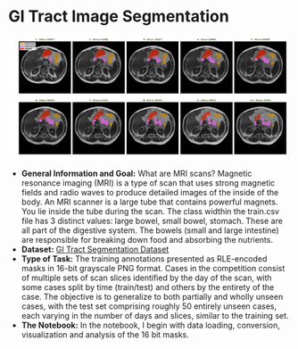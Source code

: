 # GI Tract Image Segmentation

![Scans](./scans.png)
- **General Information and Goal:**
  What are MRI scans?
Magnetic resonance imaging (MRI) is a type of scan that uses strong magnetic fields and radio waves to produce detailed images of the inside of the body. An MRI scanner is a large tube that contains powerful magnets. You lie inside the tube during the scan.
The class widthin the train.csv file has 3 distinct values: large bowel, small bowel, stomach. These are all part of the digestive system. The bowels (small and large intestine) are responsible for breaking down food and absorbing the nutrients.
- **Dataset:** [GI Tract Segmentation Dataset](https://www.kaggle.com/competitions/uw-madison-gi-tract-image-segmentation/data)
- **Type of Task:** The training annotations presented as RLE-encoded masks in 16-bit grayscale PNG format. Cases in the competition consist of multiple sets of scan slices identified by the day of the scan, with some cases split by time (train/test) and others by the entirety of the case. The objective is to generalize to both partially and wholly unseen cases, with the test set comprising roughly 50 entirely unseen cases, each varying in the number of days and slices, similar to the training set.
- **The Notebook:** In the notebook, I begin with data loading, conversion, visualization and analysis of the 16 bit masks.







